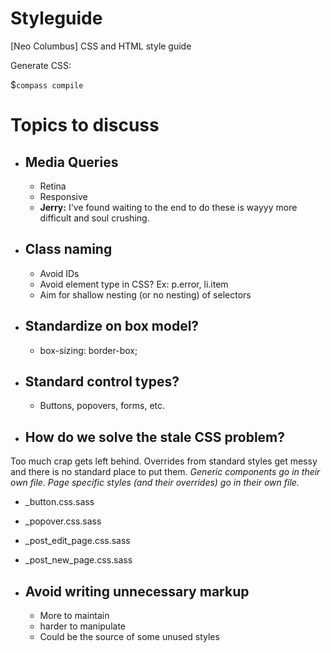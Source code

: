 Styleguide
==========

[Neo Columbus] CSS and HTML style guide

Generate CSS:

$`compass compile`




Topics to discuss
==========

* ## Media Queries
  * Retina
  * Responsive
  * **Jerry:** I've found waiting to the end to do these is wayyy more difficult and soul crushing.


* ## Class naming
  * Avoid IDs
  * Avoid element type in CSS? Ex: p.error, li.item
  * Aim for shallow nesting (or no nesting) of selectors

* ## Standardize on box model?
  * box-sizing: border-box;


* ## Standard control types?
  *  Buttons, popovers, forms, etc.

* ## How do we solve the stale CSS problem?
Too much crap gets left behind. Overrides from standard styles get messy and there is no standard place to put them.
_Generic components go in their own file. Page specific styles (and their overrides) go in their own file._
  * _button.css.sass
  * _popover.css.sass
  * _post_edit_page.css.sass
  * _post_new_page.css.sass

* ## Avoid writing unnecessary markup
  * More to maintain
  * harder to manipulate
  * Could be the source of some unused styles
